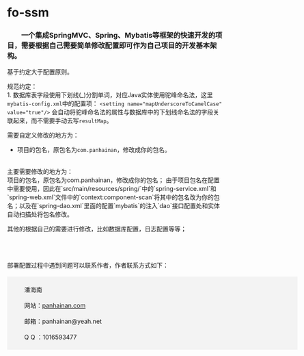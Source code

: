 # fo-ssm
### &emsp;&emsp;一个集成SpringMVC、Spring、Mybatis等框架的快速开发的项目，需要根据自己需要简单修改配置即可作为自己项目的开发基本架构。  

基于约定大于配置原则。<br/>

规范约定：<br/>
    1. 数据库表字段使用下划线(_)分割单词，对应Java实体使用驼峰命名法，这里`mybatis-config.xml`中的配置项：
    ```<setting name="mapUnderscoreToCamelCase" value="true"/>```
    会自动将驼峰命名法的属性与数据库中的下划线命名法的字段关联起来，而不需要手动去写`resultMap`。
<br/>

需要自定义修改的地方为：<br/>


- 项目的包名，原包名为`com.panhainan`，修改成你的包名。
<br/>
主要需要修改的地方为：
<br/>
项目的包名，原包名为com.panhainan，修改成你的包名；
    由于项目包名在配置中需要使用，因此在`src/main/resources/spring/`中的`spring-service.xml`和`spring-web.xml`文件中的`context:component-scan`将其中的包名改为你的包名；以及在`spring-dao.xml`里面的配置`mybatis`的注入`dao`接口配置处和实体自动扫描处将包名修改。

其他的根据自己的需要进行修改，比如数据库配置，日志配置等等；

<br/>
<br/>
<br/>
部署配置过程中遇到问题可以联系作者，作者联系方式如下：<br/><br/>
<div style="background-color: #F3F3F3;
        width: 600px;
        padding: 20px 40px;">
    潘海南 <br/><br/>
    网站：<a href="http://www.panhainan.com" target="_blank">panhainan.com</a> <br/><br/>
    邮箱：panhainan@yeah.net <br/><br/>
    Q Q ：1016593477 <br/>
</div>


